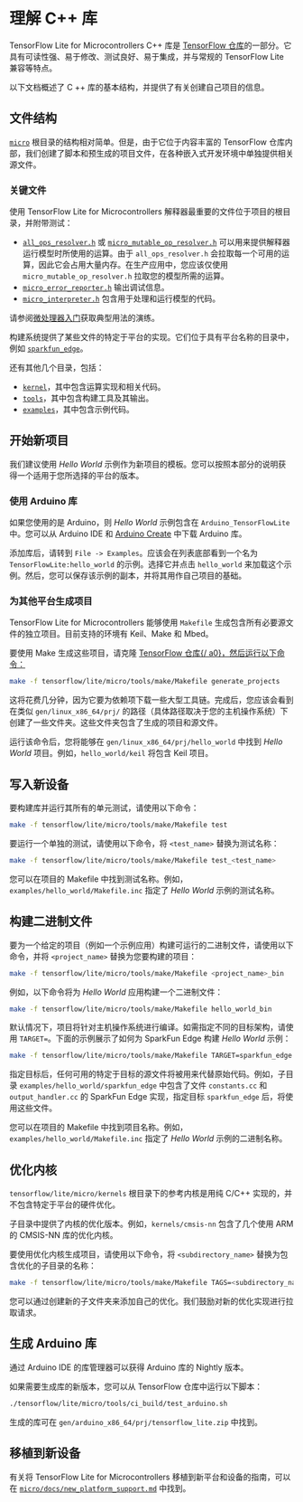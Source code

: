 # 理解 C++ 库

TensorFlow Lite for Microcontrollers C++ 库是 [TensorFlow 仓库](https://github.com/tensorflow/tflite-micro/blob/main/tensorflow/lite/micro)的一部分。它具有可读性强、易于修改、测试良好、易于集成，并与常规的 TensorFlow Lite 兼容等特点。

以下文档概述了 C ++ 库的基本结构，并提供了有关创建自己项目的信息。

## 文件结构

[`micro`](https://github.com/tensorflow/tflite-micro/blob/main/tensorflow/lite/micro) 根目录的结构相对简单。但是，由于它位于内容丰富的 TensorFlow 仓库内部，我们创建了脚本和预生成的项目文件，在各种嵌入式开发环境中单独提供相关源文件。

### 关键文件

使用 TensorFlow Lite for Microcontrollers 解释器最重要的文件位于项目的根目录，并附带测试：

- [`all_ops_resolver.h`](https://github.com/tensorflow/tflite-micro/blob/main/tensorflow/lite/micro/all_ops_resolver.h) 或 [`micro_mutable_op_resolver.h`](https://github.com/tensorflow/tflite-micro/blob/main/tensorflow/lite/micro/micro_mutable_op_resolver.h) 可以用来提供解释器运行模型时所使用的运算。由于 `all_ops_resolver.h` 会拉取每一个可用的运算，因此它会占用大量内存。在生产应用中，您应该仅使用 `micro_mutable_op_resolver.h` 拉取您的模型所需的运算。
- [`micro_error_reporter.h`](https://github.com/tensorflow/tflite-micro/blob/main/tensorflow/lite/micro/micro_error_reporter.h) 输出调试信息。
- [`micro_interpreter.h`](https://github.com/tensorflow/tflite-micro/blob/main/tensorflow/lite/micro/micro_interpreter.h) 包含用于处理和运行模型的代码。

请参阅[微处理器入门](get_started_low_level.md)获取典型用法的演练。

构建系统提供了某些文件的特定于平台的实现。它们位于具有平台名称的目录中，例如 [`sparkfun_edge`](https://github.com/tensorflow/tflite-micro/blob/main/tensorflow/lite/micro/sparkfun_edge)。

还有其他几个目录，包括：

- [`kernel`](https://github.com/tensorflow/tflite-micro/blob/main/tensorflow/lite/micro/kernels)，其中包含运算实现和相关代码。
- [`tools`](https://github.com/tensorflow/tflite-micro/blob/main/tensorflow/lite/micro/tools)，其中包含构建工具及其输出。
- [`examples`](https://github.com/tensorflow/tflite-micro/blob/main/tensorflow/lite/micro/examples)，其中包含示例代码。

## 开始新项目

我们建议使用 *Hello World* 示例作为新项目的模板。您可以按照本部分的说明获得一个适用于您所选择的平台的版本。

### 使用 Arduino 库

如果您使用的是 Arduino，则 *Hello World* 示例包含在 `Arduino_TensorFlowLite` 中。您可以从 Arduino IDE 和 [Arduino Create](https://create.arduino.cc/) 中下载 Arduino 库。

添加库后，请转到 `File -> Examples`。应该会在列表底部看到一个名为 `TensorFlowLite:hello_world` 的示例。选择它并点击 `hello_world` 来加载这个示例。然后，您可以保存该示例的副本，并将其用作自己项目的基础。

### 为其他平台生成项目

TensorFlow Lite for Microcontrollers 能够使用 `Makefile` 生成包含所有必要源文件的独立项目。目前支持的环境有 Keil、Make 和 Mbed。

要使用 Make 生成这些项目，请克隆 [TensorFlow 仓库{/ a0}，然后运行以下命令：](http://github.com/tensorflow/tensorflow)

```bash
make -f tensorflow/lite/micro/tools/make/Makefile generate_projects
```

这将花费几分钟，因为它要为依赖项下载一些大型工具链。完成后，您应该会看到在类似 `gen/linux_x86_64/prj/` 的路径（具体路径取决于您的主机操作系统）下创建了一些文件夹。这些文件夹包含了生成的项目和源文件。

运行该命令后，您将能够在 <code>gen/linux_x86_64/prj/hello_world</code> 中找到 <em>Hello World</em> 项目。例如，`hello_world/keil` 将包含 Keil 项目。

## 写入新设备

要构建库并运行其所有的单元测试，请使用以下命令：

```bash
make -f tensorflow/lite/micro/tools/make/Makefile test
```

要运行一个单独的测试，请使用以下命令，将 `<test_name>` 替换为测试名称：

```bash
make -f tensorflow/lite/micro/tools/make/Makefile test_<test_name>
```

您可以在项目的 Makefile 中找到测试名称。例如，`examples/hello_world/Makefile.inc` 指定了 *Hello World* 示例的测试名称。

## 构建二进制文件

要为一个给定的项目（例如一个示例应用）构建可运行的二进制文件，请使用以下命令，并将 `<project_name>` 替换为您要构建的项目：

```bash
make -f tensorflow/lite/micro/tools/make/Makefile <project_name>_bin
```

例如，以下命令将为 *Hello World* 应用构建一个二进制文件：

```bash
make -f tensorflow/lite/micro/tools/make/Makefile hello_world_bin
```

默认情况下，项目将针对主机操作系统进行编译。如需指定不同的目标架构，请使用 `TARGET=`。下面的示例展示了如何为 SparkFun Edge 构建 *Hello World* 示例：

```bash
make -f tensorflow/lite/micro/tools/make/Makefile TARGET=sparkfun_edge hello_world_bin
```

指定目标后，任何可用的特定于目标的源文件将被用来代替原始代码。例如，子目录 `examples/hello_world/sparkfun_edge` 中包含了文件 `constants.cc` 和 `output_handler.cc` 的 SparkFun Edge 实现，指定目标 `sparkfun_edge` 后，将使用这些文件。

您可以在项目的 Makefile 中找到项目名称。例如，`examples/hello_world/Makefile.inc` 指定了 *Hello World* 示例的二进制名称。

## 优化内核

`tensorflow/lite/micro/kernels` 根目录下的参考内核是用纯 C/C++ 实现的，并不包含特定于平台的硬件优化。

子目录中提供了内核的优化版本。例如，`kernels/cmsis-nn` 包含了几个使用 ARM 的 CMSIS-NN 库的优化内核。

要使用优化内核生成项目，请使用以下命令，将 `<subdirectory_name>` 替换为包含优化的子目录的名称：

```bash
make -f tensorflow/lite/micro/tools/make/Makefile TAGS=<subdirectory_name> generate_projects
```

您可以通过创建新的子文件夹来添加自己的优化。我们鼓励对新的优化实现进行拉取请求。

## 生成 Arduino 库

通过 Arduino IDE 的库管理器可以获得 Arduino 库的 Nightly 版本。

如果需要生成库的新版本，您可以从 TensorFlow 仓库中运行以下脚本：

```bash
./tensorflow/lite/micro/tools/ci_build/test_arduino.sh
```

生成的库可在 `gen/arduino_x86_64/prj/tensorflow_lite.zip` 中找到。

## 移植到新设备

有关将 TensorFlow Lite for Microcontrollers 移植到新平台和设备的指南，可以在 [`micro/docs/new_platform_support.md`](https://github.com/tensorflow/tflite-micro/blob/main/tensorflow/lite/micro/docs/new_platform_support.md) 中找到。
